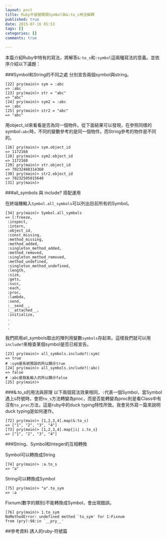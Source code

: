 ```yaml
---
layout: post
title: Ruby中冒號開頭Symbol與&:to_s用法解釋
published: true
date: 2015-07-16 05:53
tags: []
categories: []
comments: true

---
```

本篇介紹Ruby中特有的寫法，將解答`&:to_s`和`:symbol`這兩種寫法的意義。並依序介紹以下議題：

###Symbol和String的不同之處
分別宣告兩個symbol與string。

```
[22] pry(main)> sym = :abc
=> :abc
[23] pry(main)> str = "abc"
=> "abc"
[24] pry(main)> sym2 = :abc
=> :abc
[25] pry(main)> str2 = "abc"
=> "abc"
```

用object_id來看看是否為同一個物件。從下面結果可以發現，在參照同樣的symbol`:abc`時，不同的變數參考的是同一個物件。而String參考的物件是不同的。

```
[26] pry(main)> sym.object_id
=> 1172168
[28] pry(main)> sym2.object_id
=> 1172168
[29] pry(main)> str.object_id
=> 70232488314360
[30] pry(main)> str2.object_id
=> 70232505015640
[31] pry(main)>
```

###all_symbols 與 include? 搭配運用

在終端機輸入`Symbol.all_symbols`可以列出目前所有的Symbol。

```
[34] pry(main)> Symbol.all_symbols
=> [:freeze,
 :inspect,
 :intern,
 :object_id,
 :const_missing,
 :method_missing,
 :method_added,
 :singleton_method_added,
 :method_removed,
 :singleton_method_removed,
 :method_undefined,
 :singleton_method_undefined,
 :length,
 :size,
 :gets,
 :succ,
 :each,
 :proc,
 :lambda,
 :send,
 :__send__,
 :__attached__,
 :initialize,
 .
 .
 .
```

我們把用all_symbols取出的陣列用變數`symbols`存起來。這樣我們就可以用`include?`來檢查某個symbol是否已經宣告。


```
[23] pry(main)> all_symbols.include?(:sym)
=> true 
# :sym是系統預設的所以顯示true
[24] pry(main)> all_symbols.include?(:abc)
=> false
# :abc是我亂輸入的所以顯示false
[25] pry(main)>
```

###&:to_s的用法與原理
以下兩個寫法效果相同，`:`代表一個Symbol，當Symbol遇上`&`符號時，會把`to_s`方法轉變為proc，而是否能轉變為proc則是看Class中有沒有`to_proc`方法，這是ruby中的duck typing特性所致。我會另外寫一篇來說明duck typing是如何運作。

```
[72] pry(main)> [1,2,3,4].map(&:to_s)
=> ["1", "2", "3", "4"]
[73] pry(main)> [1,2,3,4].map{|i| i.to_s}
=> ["1", "2", "3", "4"]
```

###String、Symbol和Integer的互相轉換

Symbol可以轉換成String

```
[74] pry(main)> :a.to_s
=> "a"
```

String可以轉換成Symbol

```
[75] pry(main)> "a".to_sym
=> :a
```

Fixnum(數字的類別)不能轉換成Symbol，會出現錯誤。

```
[76] pry(main)> 1.to_sym
NoMethodError: undefined method `to_sym' for 1:Fixnum
from (pry):98:in `__pry__'
```

##參考資料
誘人的ruby-符號篇